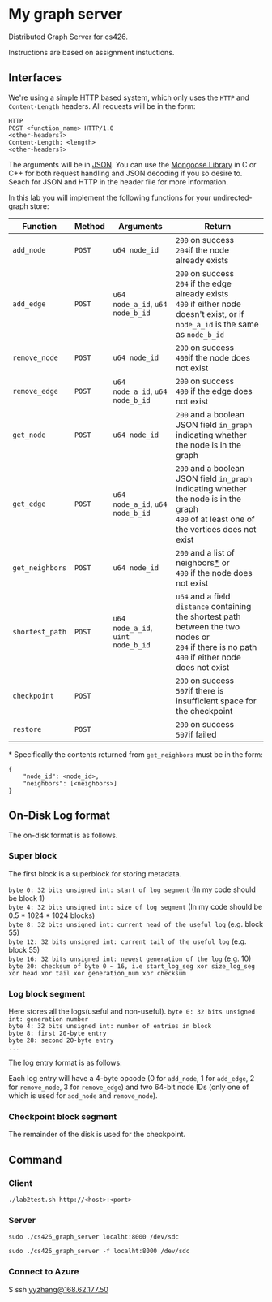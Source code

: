 # My graph server
Distributed Graph Server for cs426.

Instructions are based on assignment instuctions.

## Interfaces

We're using a simple HTTP based system, which only uses the `HTTP` and `Content-Length` headers. All requests will be in the form:
	
	HTTP
	POST <function_name> HTTP/1.0
	<other-headers?>
	Content-Length: <length>
	<other-headers?>
	

<length bytes of JSON encoded content>


The arguments will be in [JSON](http://www.json.org/). You can use the [Mongoose Library](https://github.com/cesanta/mongoose) in C or C++ for both request handling and JSON decoding if you so desire to. Seach for JSON and HTTP in the header file for more information.


In this lab you will implement the following functions for your undirected-graph store:

   Function    | Method |    Arguments     | Return
-------------- | ------ | ---------------- | ------
 `add_node`    | `POST` | `u64 node_id`    |  `200` on success<br/> `204`if the node already exists
 `add_edge`    | `POST` | `u64 node_a_id`, `u64 node_b_id`  |  `200` on success<br/>`204` if the edge already exists<br /> `400` if either node doesn't exist, or if `node_a_id` is the same as `node_b_id`
 `remove_node` | `POST` | `u64 node_id` | `200` on success<br/> `400`if the node does not exist
 `remove_edge` | `POST` | `u64 node_a_id`, `u64 node_b_id`  |  `200` on success<br/>`400` if the edge does not exist
 `get_node`    | `POST` | `u64 node_id` | `200` and a boolean JSON field `in_graph` indicating whether the node is in the graph
 `get_edge`    | `POST` | `u64 node_a_id`, `u64 node_b_id`  |  `200` and a boolean JSON field `in_graph` indicating whether the node is in the graph<br/>`400` of at least one of the vertices does not exist
 `get_neighbors`   | `POST`  | `u64 node_id` | `200` and a list of neighbors[*](#get_neighbors_description) or<br/> `400` if the node does not exist
 `shortest_path`   | `POST`  | `u64 node_a_id`, `uint node_b_id` | `u64` and a field `distance` containing the shortest path between the two nodes or<br/>`204` if there is no path <br/>`400` if either node does not exist
`checkpoint`    | `POST` |     |  `200` on success<br/> `507`if there is insufficient space for the checkpoint
`restore`    | `POST` |     |  `200` on success<br/> `507`if failed

<a name="get_neighbors_description">*</a> Specifically the contents returned from `get_neighbors` must be in the form:
	
	{
  		"node_id": <node_id>,
  		"neighbors": [<neighbors>]
	}

## On-Disk Log format

The on-disk format is as follows.
### Super block
The first block is a superblock for storing metadata.

`byte 0: 32 bits unsigned int: start of log segment` (In my code should be block 1)<br/>
`byte 4: 32 bits unsigned int: size of log segment` (In my code should be 0.5 * 1024 * 1024 blocks)<br/>
`byte 8: 32 bits unsigned int: current head of the useful log` (e.g. block 55)<br/>
`byte 12: 32 bits unsigned int: current tail of the useful log` (e.g. block 55)<br/>
`byte 16: 32 bits unsigned int: newest generation of the log` (e.g. 10)<br/>
`byte 20: checksum of byte 0 ~ 16, i.e start_log_seg xor size_log_seg xor head xor tail xor generation_num xor checksum` <br/>


### Log block segment
Here stores all the logs(useful and non-useful).
`byte 0: 32 bits unsigned int: generation number`<br/>
`byte 4: 32 bits unsigned int: number of entries in block`<br/>
`byte 8: first 20-byte entry`<br/>
`byte 28: second 20-byte entry`<br/>
`...`

The log entry format is as follows:

Each log entry will have a 4-byte opcode (0 for `add_node`, 1 for `add_edge`, 2 for `remove_node`, 3 for `remove_edge`) and two 64-bit node IDs (only one of which is used for `add_node` and `remove_node`).


### Checkpoint block segment

The remainder of the disk is used for the checkpoint. 

## Command
### Client
`./lab2test.sh http://<host>:<port>`

### Server
`sudo ./cs426_graph_server localht:8000 /dev/sdc`

`sudo ./cs426_graph_server -f localht:8000 /dev/sdc`

### Connect to Azure
$ ssh yyzhang@168.62.177.50


